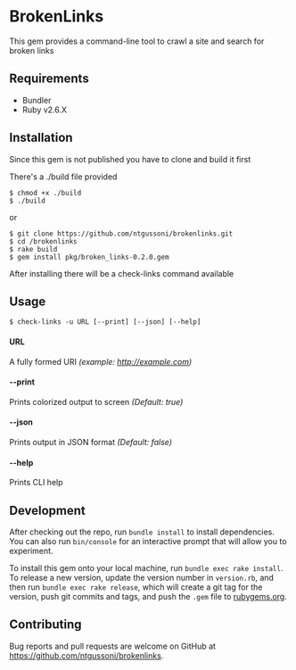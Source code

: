 # BrokenLinks

This gem provides a command-line tool to crawl a site and search for broken links

## Requirements

- Bundler
- Ruby v2.6.X

## Installation

Since this gem is not published you have to clone and build it first

There's a ./build file provided

    $ chmod +x ./build
    $ ./build

or

    $ git clone https://github.com/ntgussoni/brokenlinks.git
    $ cd /brokenlinks
    $ rake build
    $ gem install pkg/broken_links-0.2.0.gem

After installing there will be a check-links command available

## Usage

    $ check-links -u URL [--print] [--json] [--help]

#### URL

A fully formed URI _(example: http://example.com)_

#### --print

Prints colorized output to screen _(Default: true)_

#### --json

Prints output in JSON format _(Default: false)_

#### --help

Prints CLI help

## Development

After checking out the repo, run `bundle install` to install dependencies. You can also run `bin/console` for an interactive prompt that will allow you to experiment.

To install this gem onto your local machine, run `bundle exec rake install`. To release a new version, update the version number in `version.rb`, and then run `bundle exec rake release`, which will create a git tag for the version, push git commits and tags, and push the `.gem` file to [rubygems.org](https://rubygems.org).

## Contributing

Bug reports and pull requests are welcome on GitHub at https://github.com/ntgussoni/brokenlinks.
